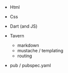 * Html
* Css
* Dart (and JS)

* Tavern
    * markdown
    * mustache / templating
    * routing
    
* pub / pubspec.yaml